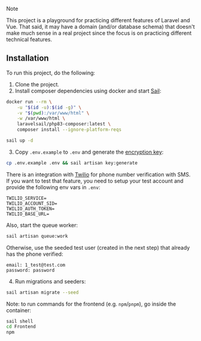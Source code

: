 > [!NOTE]
> This project is a playground for practicing different features of Laravel and Vue.
> That said, it may have a domain (and/or database schema) that doesn't make much sense in a real project since the focus is on practicing different technical features.

## Installation

To run this project, do the following:

1. Clone the project.
2. Install composer dependencies using docker and start [Sail](https://laravel.com/docs/11.x/sail#configuring-a-shell-alias):

```sh
docker run --rm \
    -u "$(id -u):$(id -g)" \
    -v "$(pwd):/var/www/html" \
    -w /var/www/html \
    laravelsail/php83-composer:latest \
    composer install --ignore-platform-reqs
```
```sh
sail up -d
```

3. Copy `.env.example` to `.env` and generate the [encryption key](https://laravel.com/docs/11.x/encryption#configuration):
```sh
cp .env.example .env && sail artisan key:generate
```

There is an integration with [Twilio](https://www.twilio.com/docs/verify) for phone number verification with SMS. If you want 
to test that feature, you need to setup your test account and provide the following env vars in `.env`:
```
TWILIO_SERVICE=
TWILIO_ACCOUNT_SID=
TWILIO_AUTH_TOKEN=
TWILIO_BASE_URL=
```

Also, start the queue worker:
```sh
sail artisan queue:work
```

Otherwise, use the seeded test user (created in the next step) that already has the phone verified:
```
email: 1_test@test.com
password: password
```

4. Run migrations and seeders:
```sh
sail artisan migrate --seed
```

Note: to run commands for the frontend (e.g. `npm`/`pnpm`), go inside the container:
```sh
sail shell
cd Frontend
npm
```


